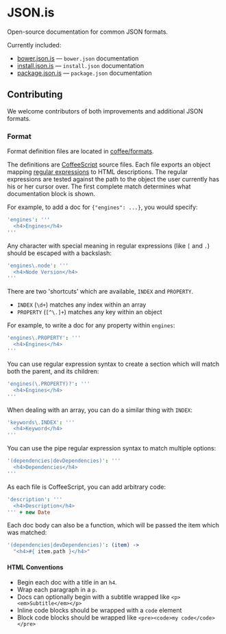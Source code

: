 # JSON.is

Open-source documentation for common JSON formats.

Currently included:

- [bower.json.is](http://bower.json.is) — `bower.json` documentation
- [install.json.is](http://install.json.is) — `install.json` documentation
- [package.json.is](http://package.json.is) — `package.json` documentation

## Contributing

We welcome contributors of both improvements and additional JSON formats.

### Format

Format definition files are located in [coffee/formats](https://github.com/EagerIO/JSON.is/tree/master/coffee/formats).

The definitions are [CoffeeScript](http://coffeescript.org/) source files.  Each file exports an
object mapping [regular expressions](http://www.cheatography.com/davechild/cheat-sheets/regular-expressions/)
to HTML descriptions.  The regular expressions are tested against the path to the object the user
currently has his or her cursor over.  The first complete match determines what documentation block
is shown.

For example, to add a doc for `{"engines": ...}`, you would specify:

```coffeescript
'engines': '''
  <h4>Engines</h4>
'''
```

Any character with special meaning in regular expressions (like `[` and `.`) should be escaped with a backslash:

```coffeescript
'engines\.node': '''
  <h4>Node Version</h4>
'''
```

There are two 'shortcuts' which are available, `INDEX` and `PROPERTY`.

- `INDEX` (`\d+`) matches any index within an array
- `PROPERTY` (`[^\.]+`) matches any key within an object

For example, to write a doc for any property within `engines`:

```coffeescript
'engines\.PROPERTY': '''
  <h4>Engines</h4>
'''
```

You can use regular expression syntax to create a section which will match both the parent, and its children:

```coffeescript
'engines(\.PROPERTY)?': '''
  <h4>Engines</h4>
'''
```

When dealing with an array, you can do a similar thing with `INDEX`:

```coffeescript
'keywords\.INDEX': '''
  <h4>Keyword</h4>
'''
```

You can use the pipe regular expression syntax to match multiple options:

```coffeescript
'(dependencies|devDependencies)': '''
  <h4>Dependencies</h4>
'''
```

As each file is CoffeeScript, you can add arbitrary code:

```coffeescript
'description': '''
  <h4>Description</h4>
''' + new Date
```

Each doc body can also be a function, which will be passed the item which was matched:

```coffeescript
'(dependencies|devDependencies)': (item) ->
  "<h4>#{ item.path }</h4>"
```

#### HTML Conventions

- Begin each doc with a title in an `h4`.
- Wrap each paragraph in a `p`.
- Docs can optionally begin with a subtitle wrapped like `<p><em>Subtitle</em></p>`
- Inline code blocks should be wrapped with a `code` element
- Block code blocks should be wrapped like `<pre><code>my code</code></pre>`
